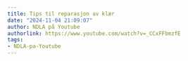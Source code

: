 ```yaml
---
title: Tips til reparasjon av klær
date: "2024-11-04 21:09:07"
author: NDLA på Youtube
authorlink: https://www.youtube.com/watch?v=_CCxFFbmzfE
tags:
- NDLA-pa-Youtube
---
```

